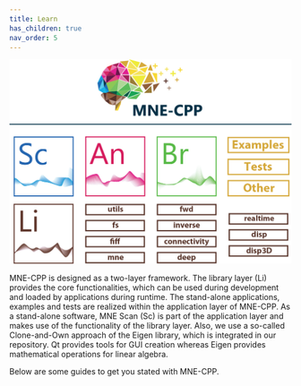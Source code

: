 ```yaml
---
title: Learn
has_children: true
nav_order: 5
---
```


![MNE-CPP Structure](../images/MNE-CPP_design_less_color.png)

MNE-CPP is designed as a two-layer framework. The library layer (Li) provides the core functionalities, which can be used during development and loaded by applications during runtime. The stand-alone applications, examples and tests are realized within the application layer of MNE-CPP. As a stand-alone software, MNE Scan (Sc) is part of the application layer and makes use of the functionality of the library layer. Also, we use a so-called Clone-and-Own approach of the Eigen library, which is integrated in our repository. Qt provides tools for GUI creation whereas Eigen provides mathematical operations for linear algebra.

Below are some guides to get you stated with MNE-CPP.

